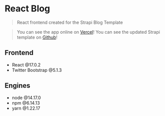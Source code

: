 # React Blog

> React frontend created for the Strapi Blog Template

> You can see the app online on [Vercel](https://colibri.vercel.app/)!
> You can see the updated Strapi template on [Github](https://github.com/iurianu/strapi-blog)!

## Frontend

- React @17.0.2
- Twitter Bootstrap @5.1.3

## Engines

- node @14.17.0
- npm @6.14.13
- yarn @1.22.17